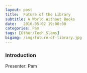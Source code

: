 ```yaml
---
layout: post
title:  Future of the Library
subtitle: A World Without Books
date:   2016-05-02 19:00:00
categories: Pam
tags: [Other/Tech Slams]
bigimg: /img/future-of-library.jpg
---
```

### Introduction

Presenter: Pam

